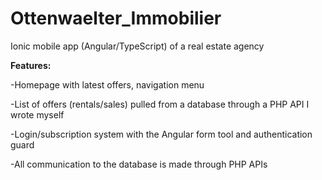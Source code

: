# Ottenwaelter_Immobilier
Ionic mobile app (Angular/TypeScript) of a real estate agency

**Features:**

-Homepage with latest offers, navigation menu

-List of offers (rentals/sales) pulled from a database through a PHP API I wrote myself

-Login/subscription system with the Angular form tool and authentication guard

-All communication to the database is made through PHP APIs
